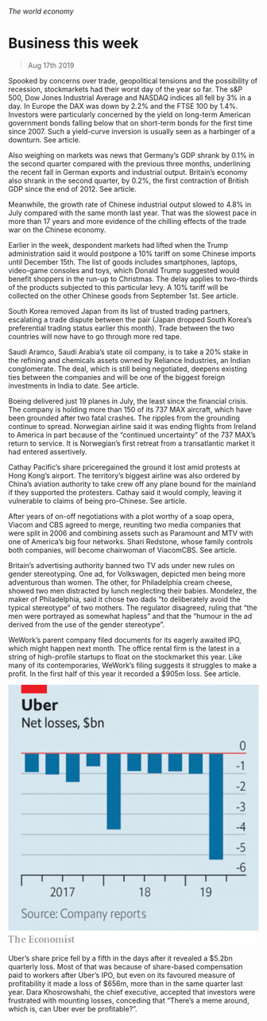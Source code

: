 ###### The world economy

# Business this week 

> Aug 17th 2019 

Spooked by concerns over trade, geopolitical tensions and the possibility of recession, stockmarkets had their worst day of the year so far. The s&P 500, Dow Jones Industrial Average and NASDAQ indices all fell by 3% in a day. In Europe the DAX was down by 2.2% and the FTSE 100 by 1.4%. Investors were particularly concerned by the yield on long-term American government bonds falling below that on short-term bonds for the first time since 2007. Such a yield-curve inversion is usually seen as a harbinger of a downturn. See article. 

Also weighing on markets was news that Germany’s GDP shrank by 0.1% in the second quarter compared with the previous three months, underlining the recent fall in German exports and industrial output. Britain’s economy also shrank in the second quarter, by 0.2%, the first contraction of British GDP since the end of 2012. See article. 

Meanwhile, the growth rate of Chinese industrial output slowed to 4.8% in July compared with the same month last year. That was the slowest pace in more than 17 years and more evidence of the chilling effects of the trade war on the Chinese economy. 

Earlier in the week, despondent markets had lifted when the Trump administration said it would postpone a 10% tariff on some Chinese imports until December 15th. The list of goods includes smartphones, laptops, video-game consoles and toys, which Donald Trump suggested would benefit shoppers in the run-up to Christmas. The delay applies to two-thirds of the products subjected to this particular levy. A 10% tariff will be collected on the other Chinese goods from September 1st. See article. 

South Korea removed Japan from its list of trusted trading partners, escalating a trade dispute between the pair (Japan dropped South Korea’s preferential trading status earlier this month). Trade between the two countries will now have to go through more red tape. 

Saudi Aramco, Saudi Arabia’s state oil company, is to take a 20% stake in the refining and chemicals assets owned by Reliance Industries, an Indian conglomerate. The deal, which is still being negotiated, deepens existing ties between the companies and will be one of the biggest foreign investments in India to date. See article. 

Boeing delivered just 19 planes in July, the least since the financial crisis. The company is holding more than 150 of its 737 MAX aircraft, which have been grounded after two fatal crashes. The ripples from the grounding continue to spread. Norwegian airline said it was ending flights from Ireland to America in part because of the “continued uncertainty” of the 737 MAX’s return to service. It is Norwegian’s first retreat from a transatlantic market it had entered assertively. 

Cathay Pacific’s share priceregained the ground it lost amid protests at Hong Kong’s airport. The territory’s biggest airline was also ordered by China’s aviation authority to take crew off any plane bound for the mainland if they supported the protesters. Cathay said it would comply, leaving it vulnerable to claims of being pro-Chinese. See article. 

After years of on-off negotiations with a plot worthy of a soap opera, Viacom and CBS agreed to merge, reuniting two media companies that were split in 2006 and combining assets such as Paramount and MTV with one of America’s big four networks. Shari Redstone, whose family controls both companies, will become chairwoman of ViacomCBS. See article. 

Britain’s advertising authority banned two TV ads under new rules on gender stereotyping. One ad, for Volkswagen, depicted men being more adventurous than women. The other, for Philadelphia cream cheese, showed two men distracted by lunch neglecting their babies. Mondelez, the maker of Philadelphia, said it chose two dads “to deliberately avoid the typical stereotype” of two mothers. The regulator disagreed, ruling that “the men were portrayed as somewhat hapless” and that the “humour in the ad derived from the use of the gender stereotype”. 

WeWork’s parent company filed documents for its eagerly awaited IPO, which might happen next month. The office rental firm is the latest in a string of high-profile startups to float on the stockmarket this year. Like many of its contemporaries, WeWork’s filing suggests it struggles to make a profit. In the first half of this year it recorded a $905m loss. See article. 

![image](images/20190817_WWC581.png) 

Uber’s share price fell by a fifth in the days after it revealed a $5.2bn quarterly loss. Most of that was because of share-based compensation paid to workers after Uber’s IPO, but even on its favoured measure of profitability it made a loss of $656m, more than in the same quarter last year. Dara Khosrowshahi, the chief executive, accepted that investors were frustrated with mounting losses, conceding that “There’s a meme around, which is, can Uber ever be profitable?”. 

